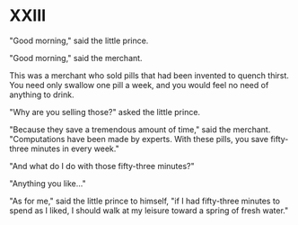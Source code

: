 # XXIII

"Good morning," said the little prince.

"Good morning," said the merchant.

This was a merchant who sold pills that had been invented to quench
thirst. You need only swallow one pill a week, and you would feel no
need of anything to drink.

"Why are you selling those?" asked the little prince.

"Because they save a tremendous amount of time," said the merchant.
"Computations have been made by experts. With these pills, you save
fifty-three minutes in every week."

"And what do I do with those fifty-three minutes?"

"Anything you like..."

"As for me," said the little prince to himself, "if I had fifty-three
minutes to spend as I liked, I should walk at my leisure toward a spring
of fresh water."
